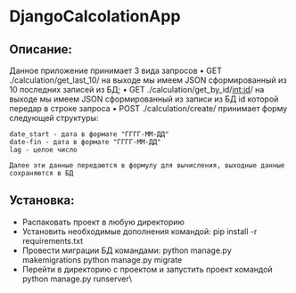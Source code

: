 # DjangoCalcolationApp

## Описание:
Данное приложение принимает 3 вида запросов
  • GET ./calculation/get_last_10/ на выходе мы имеем JSON сформированный из 10 последних записей из БД;
  • GET ./calculation/get_by_id/<int:id>/ на выходе мы имеем JSON сформированный из записи из БД id которой передар в строке запроса
  • POST ./calculation/create/ принимает форму следующей структуры:
  
    date_start - дата в формате "ГГГГ-ММ-ДД"
    date-fin - дата в формате "ГГГГ-ММ-ДД"
    lag - целое число
    
    Далее эти данные передаются в формулу для вычисления, выходные данные сохраняются в БД
    
## Установка:
  - Распаковать проект в любую директорию
  - Установить необходимые дополнения командой: pip install -r requirements.txt
  - Провести миграции БД командами: python manage.py makemigrations
                                    python manage.py migrate
  - Перейти в директорию с проектом и запустить проект командой python manage.py runserver\
  
